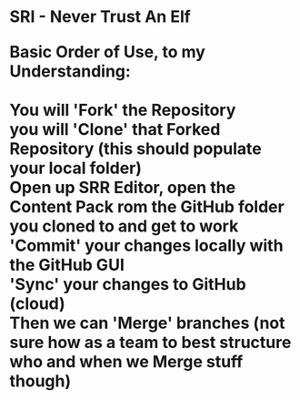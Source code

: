 <H1>SRI - Never Trust An Elf

<b>Basic Order of Use, to my Understanding:<br><br></b>
You will 'Fork' the Repository<br>
you will 'Clone' that Forked Repository (this should populate your local folder)<br>
Open up SRR Editor, open the Content Pack rom the GitHub folder you cloned to and get to work<br>
'Commit' your changes locally with the GitHub GUI<br>
'Sync' your changes to GitHub (cloud)<br>
Then we can 'Merge' branches (not sure how as a team to best structure who and when we Merge stuff though)
